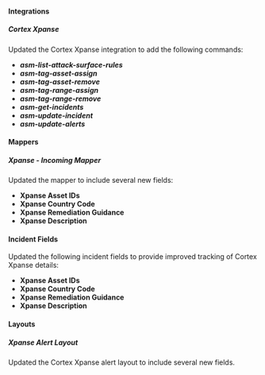
#### Integrations
##### Cortex Xpanse
Updated the Cortex Xpanse integration to add the following commands:
- ***asm-list-attack-surface-rules***
- ***asm-tag-asset-assign***
- ***asm-tag-asset-remove***
- ***asm-tag-range-assign***
- ***asm-tag-range-remove***
- ***asm-get-incidents***
- ***asm-update-incident***
- ***asm-update-alerts***

#### Mappers
##### Xpanse - Incoming Mapper
Updated the mapper to include several new fields:
- **Xpanse Asset IDs**
- **Xpanse Country Code**
- **Xpanse Remediation Guidance**
- **Xpanse Description**

#### Incident Fields
Updated the following incident fields to provide improved tracking of Cortex Xpanse details:
- **Xpanse Asset IDs**
- **Xpanse Country Code**
- **Xpanse Remediation Guidance**
- **Xpanse Description**

#### Layouts
##### Xpanse Alert Layout
Updated the Cortex Xpanse alert layout to include several new fields.
